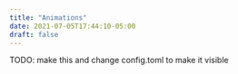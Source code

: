 ```yaml
---
title: "Animations"
date: 2021-07-05T17:44:10-05:00
draft: false
---
```


TODO: make this and change config.toml to make it visible
